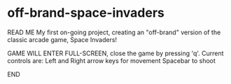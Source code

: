 # off-brand-space-invaders
READ ME
My first on-going project, creating an "off-brand" version of the classic arcade game, Space Invaders!

GAME WILL ENTER FULL-SCREEN, close the game by pressing 'q'. 
Current controls are:
Left and Right arrow keys for movement
Spacebar to shoot

END
